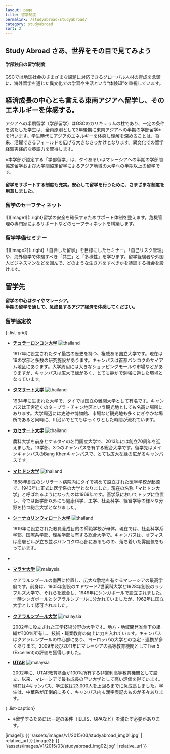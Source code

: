 ```yaml
---
layout: page
title: 留学制度
permalink: /studyabroad/studyabroad/
category: studyabroad
sort: 2
---
```


## Study Abroad さあ、世界をその目で見てみよう


#### 学部独自の留学制度

GSCでは地球社会のさまざまな課題に対応できるグローバル人材の育成を念頭に、海外留学を通じた異文化での学習や生活という“体験知”を重視しています。

## 経済成長の中心とも言える東南アジアへ留学し、そのエネルギーを体感する。
アジアへの半期留学（学部留学）はGSCのカリキュラムの柱であり、一定の条件を満たした学生は、全員原則として2年後期に東南アジアへの半期の学部留学※を行います。学生時代にアジアのエネルギーを体感し理解を深めることは、将来、活躍できるフィールドを広げる大きなきっかけとなります。異文化での留学経験実践的な英語力を習得します。

※本学部が認定する「学部留学」は、タイあるいはマレーシアへの半期の学部間協定留学および大学間協定留学によるアジア地域の大学への半期以上の留学です。


#### 留学をサポートする制度も充実。安心して留学を行うために、さまざまな制度を用意しました。


### 留学のセーフティネット

![][image1]{:.right}留学の安全を確保するためサポート体制を整えます。危機管理の専門家によるサポートなどのセーフティネットを構築します。

### 留学準備セミナー

![][image2]{:.right}「自律した留学」を目標にしたセミナー。「自己リスク管理」や、海外留学で体験すべき「共生」と「多様性」を学びます。留学経験者や外国人ビジネスマンなどを囲んで、どのような生き方をすべきかを議論する機会を設けます。

## 留学先

#### 留学の中心はタイやマレーシア。<br>半期の留学を通して、急成長するアジア経済を体感してください。

### 留学協定校

{:.list-grid}
*   **[チュラーロンコン大学](http://www.chula.ac.th/en/)** ![thailand](https://user-images.githubusercontent.com/416977/41012001-8555cff0-697a-11e8-8384-8d65880c478c.png)

    1917年に設立されたタイ最古の歴史を持つ、権威ある国立大学です。現在は19の学部と多数の研究施設があります。キャンパスは首都バンコクのサイアム地区にあります。大学周辺には大きなショッピングモールや市場などがありますが、キャンパスは広大で緑が多く、とても静かで勉強に適した環境となっています。

*   **[タマサート大学](http://www.tu.ac.th/en/)** ![thailand](https://user-images.githubusercontent.com/416977/41012001-8555cff0-697a-11e8-8384-8d65880c478c.png)

    1934年に生まれた大学で、タイでは国立の難関大学として有名です。キャンパスは王宮近くのタ・プラ・チャン地区という観光地としても名高い場所にあります。大学周辺には史跡や博物館、市場など観光地も多くにぎやかな場所であると同時に、川沿いでとてもゆっくりとした時間が流れています。

*   **[カセサート大学](http://www.interprogram.ku.ac.th/newsite/index.php/home)** ![thailand](https://user-images.githubusercontent.com/416977/41012001-8555cff0-697a-11e8-8384-8d65880c478c.png)

    農科大学を前身とするタイの名門国立大学で、2013年には創立70周年を迎えました。13学部、3つのキャンパスを有する総合大学です。留学先はメインキャンパスのBang Khenキャンパスで、とても広大な緑の広がるキャンパスです。

*   **[マヒドン大学](http://www.mahidol.ac.th/en/index.html)** ![thailand](https://user-images.githubusercontent.com/416977/41012001-8555cff0-697a-11e8-8384-8d65880c478c.png)

    1888年創立のシリラート病院内にタイで初めて設立された医学学校が起源で、1943年に正式に医学系の大学となりました。現在の名称「マヒドン大学」と呼ばれるようになったのは1969年です。医学系においてトップに位置し、今では医学部以外にも健康科学、工学、社会科学、経営学等の様々な分野を持つ総合大学となりました。

*   **[シーナカリンウィロート大学](https://www.swu.ac.th/)** ![thailand](https://user-images.githubusercontent.com/416977/41012001-8555cff0-697a-11e8-8384-8d65880c478c.png)

    1919年に設立された教員養成目的の師範学校が母体。現在では、社会科学系学部、国際系学部、理系学部も有する総合大学で。キャンパスは、オフィスは高層ビルが立ち並ぶバンコク中心部にあるものの、落ち着いた雰囲気をもっています。

*   　　 
     

*   **[マラヤ大学](https://www.um.edu.my.html)** ![malaysia](https://user-images.githubusercontent.com/416977/41011993-80df4334-697a-11e8-8be1-ace55199629d.png) 

    クアラルンプールの南西に位置し、広大な敷地を有するマレーシアの最高学府です。前身は、1905年創設のエドワード7世薬科大学と1928年創設のラッフルズ大学で、それらを統合し、1949年にシンガポールで設立されました。一時シンガポールとクアラルンプールに分かれていましたが、1962年に国立大学として認可されました。

*   **[クアラルンプール大学](http://www.unikl.edu.my/)** ![malaysia](https://user-images.githubusercontent.com/416977/41011993-80df4334-697a-11e8-8be1-ace55199629d.png) 

    2002年に設立された工学技術分野の大学です。地方・地域開発省傘下の組織が100％所有し、技術・職業教育の向上に力を入れています。キャンパスはクアラルンプールの中心部にあり、ヨーロッパの大学との協定・連携が多くあります。2009年及び2011年にマレーシアの高等教育機関としてTier 5 (Excellent)の評価を獲得しました。

*   **[UTAR](http://www.utar.edu.my/main.jsp)** ![malaysia](https://user-images.githubusercontent.com/416977/41011993-80df4334-697a-11e8-8be1-ace55199629d.png) 

    2002年に、UTAR教育基金が100%所有する非営利高等教育機関として設立、以来、マレーシアで最も成長の早い大学として高い評価を得ています。現在は4キャンパス、学生数は23,000人を上回るまでに急成長しました。学生は、中華系が圧倒的に多く、キャンパス内も漢字表記のものが多々あります。

{:.list-caption}
*   <span class="asterisk">※</span>留学するためには一定の条件（IELTS、GPAなど）を満たす必要があります。


[image1]: {{ '/assets/images/v1/2015/03/studyabroad_img01.jpg' | relative_url }}
[image2]: {{ '/assets/images/v1/2015/03/studyabroad_img02.jpg' | relative_url }}
